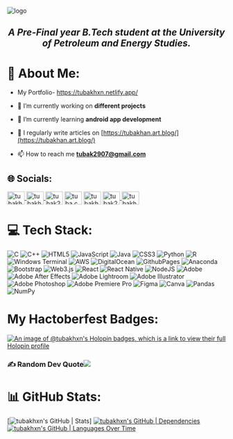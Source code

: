![logo](https://github.com/tubakhxn/tubakhxn/blob/main/github-header-image.png)
<i><h2 align="center"> A Pre-Final year B.Tech student at the University of Petroleum and Energy Studies.</h2></i>



# 💫 About Me:
- My Portfolio- https://tubakhxn.netlify.app/
- 🔭 I’m currently working on **different projects**
  
- 🌱 I’m currently learning **android app development**

- 📝 I regularly write articles on [https://tubakhan.art.blog/](https://tubakhan.art.blog/)

- 📫 How to reach me **tubak2907@gmail.com**




## 🌐 Socials:
<p align="left">
<a href="https://buymeacoffee.com/tuba.khxn" target="_blank"><img align="center" src="https://github.com/tubakhxn/tubakhxn/blob/main/coffee.png" alt="tubakhxn" height="30" width="40" />
<a href="https://hub.docker.com/u/tubakhxn" target="_blank"><img align="center" src="https://github.com/tubakhxn/tubakhxn/blob/main/docker.png" alt="tubakhxn" height="30" width="40" />
<a href="https://www.hackerrank.com/tubak2907?hr_r=1" target="blank"><img align="center" src="https://raw.githubusercontent.com/rahuldkjain/github-profile-readme-generator/master/src/images/icons/Social/hackerrank.svg" alt="tubak2907?hr_r=1" height="30" width="40" /></a>
<a href="https://instagram.com/tuba.captures" target="blank"><img align="center" src="https://raw.githubusercontent.com/rahuldkjain/github-profile-readme-generator/master/src/images/icons/Social/instagram.svg" alt="tuba.captures" height="30" width="40" /></a>
<a href="https://www.behance.net/tubakhxn" target="blank"><img align="center" src="https://raw.githubusercontent.com/rahuldkjain/github-profile-readme-generator/master/src/images/icons/Social/behance.svg" alt="tubakhan9" height="30" width="40" /></a>
<a href="https://www.leetcode.com/tubak2907" target="blank"><img align="center" src="https://raw.githubusercontent.com/rahuldkjain/github-profile-readme-generator/master/src/images/icons/Social/leet-code.svg" alt="tubak2907" height="30" width="40" />
<a href="https://linkedin.com/in/tubakhxn" target="blank"><img align="center" src="https://raw.githubusercontent.com/rahuldkjain/github-profile-readme-generator/master/src/images/icons/Social/linked-in-alt.svg" alt="tubakhxn" height="30" width="40" /></a>




</a></a>
</p>

# 💻 Tech Stack:

![C](https://img.shields.io/badge/c-%2300599C.svg?style=for-the-badge&logo=c&logoColor=white) ![C++](https://img.shields.io/badge/c++-%2300599C.svg?style=for-the-badge&logo=c%2B%2B&logoColor=white) ![HTML5](https://img.shields.io/badge/html5-%23E34F26.svg?style=for-the-badge&logo=html5&logoColor=white) ![JavaScript](https://img.shields.io/badge/javascript-%23323330.svg?style=for-the-badge&logo=javascript&logoColor=%23F7DF1E) ![Java](https://img.shields.io/badge/java-%23ED8B00.svg?style=for-the-badge&logo=openjdk&logoColor=white) ![CSS3](https://img.shields.io/badge/css3-%231572B6.svg?style=for-the-badge&logo=css3&logoColor=white) ![Python](https://img.shields.io/badge/python-3670A0?style=for-the-badge&logo=python&logoColor=ffdd54) ![R](https://img.shields.io/badge/r-%23276DC3.svg?style=for-the-badge&logo=r&logoColor=white) ![Windows Terminal](https://img.shields.io/badge/Windows%20Terminal-%234D4D4D.svg?style=for-the-badge&logo=windows-terminal&logoColor=white) ![AWS](https://img.shields.io/badge/AWS-%23FF9900.svg?style=for-the-badge&logo=amazon-aws&logoColor=white) ![DigitalOcean](https://img.shields.io/badge/DigitalOcean-%230167ff.svg?style=for-the-badge&logo=digitalOcean&logoColor=white) ![GithubPages](https://img.shields.io/badge/github%20pages-121013?style=for-the-badge&logo=github&logoColor=white) ![Anaconda](https://img.shields.io/badge/Anaconda-%2344A833.svg?style=for-the-badge&logo=anaconda&logoColor=white) ![Bootstrap](https://img.shields.io/badge/bootstrap-%238511FA.svg?style=for-the-badge&logo=bootstrap&logoColor=white) ![Web3.js](https://img.shields.io/badge/web3.js-F16822?style=for-the-badge&logo=web3.js&logoColor=white) ![React](https://img.shields.io/badge/react-%2320232a.svg?style=for-the-badge&logo=react&logoColor=%2361DAFB) ![React Native](https://img.shields.io/badge/react_native-%2320232a.svg?style=for-the-badge&logo=react&logoColor=%2361DAFB) ![NodeJS](https://img.shields.io/badge/node.js-6DA55F?style=for-the-badge&logo=node.js&logoColor=white) ![Adobe](https://img.shields.io/badge/adobe-%23FF0000.svg?style=for-the-badge&logo=adobe&logoColor=white) ![Adobe After Effects](https://img.shields.io/badge/Adobe%20After%20Effects-9999FF.svg?style=for-the-badge&logo=Adobe%20After%20Effects&logoColor=white) ![Adobe Lightroom](https://img.shields.io/badge/Adobe%20Lightroom-31A8FF.svg?style=for-the-badge&logo=Adobe%20Lightroom&logoColor=white) ![Adobe Illustrator](https://img.shields.io/badge/adobe%20illustrator-%23FF9A00.svg?style=for-the-badge&logo=adobe%20illustrator&logoColor=white) ![Adobe Photoshop](https://img.shields.io/badge/adobe%20photoshop-%2331A8FF.svg?style=for-the-badge&logo=adobe%20photoshop&logoColor=white) ![Adobe Premiere Pro](https://img.shields.io/badge/Adobe%20Premiere%20Pro-9999FF.svg?style=for-the-badge&logo=Adobe%20Premiere%20Pro&logoColor=white) ![Figma](https://img.shields.io/badge/figma-%23F24E1E.svg?style=for-the-badge&logo=figma&logoColor=white) ![Canva](https://img.shields.io/badge/Canva-%2300C4CC.svg?style=for-the-badge&logo=Canva&logoColor=white) ![Pandas](https://img.shields.io/badge/pandas-%23150458.svg?style=for-the-badge&logo=pandas&logoColor=white) ![NumPy](https://img.shields.io/badge/numpy-%23013243.svg?style=for-the-badge&logo=numpy&logoColor=white)

# My Hactoberfest Badges:
[![An image of @tubakhxn's Holopin badges, which is a link to view their full Holopin profile](https://holopin.me/tubakhxn)](https://holopin.io/@tubakhxn)
### ✍️ Random Dev Quote![](https://quotes-github-readme.vercel.app/api?type=horizontal&theme=dark)
# 📊 GitHub Stats:
[![tubakhxn's GitHub | Stats](https://stats.quine.sh/tubakhxn/github?theme=dark)]
[![tubakhxn's GitHub | Dependencies](https://stats.quine.sh/tubakhxn/dependencies?theme=dark)](https://quine.sh?utm_source=widgets&utm_campaign=tubakhxn)
[![tubakhxn's GitHub | Languages Over Time](https://stats.quine.sh/tubakhxn/languages-over-time?theme=dark)](https://quine.sh?utm_source=widgets&utm_campaign=tubakhxn)


</div>




<!-- Proudly created with GPRM ( https://gprm.itsvg.in ) -->
